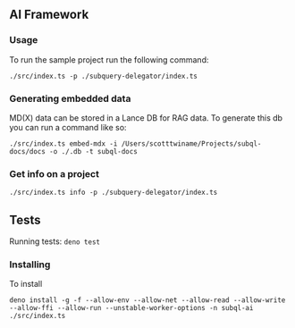 ## AI Framework

### Usage

To run the sample project run the following command:

`./src/index.ts -p ./subquery-delegator/index.ts`

### Generating embedded data

MD(X) data can be stored in a Lance DB for RAG data. To generate this db you can
run a command like so:

`./src/index.ts embed-mdx -i /Users/scotttwiname/Projects/subql-docs/docs -o ./.db -t subql-docs`

### Get info on a project

`./src/index.ts info -p ./subquery-delegator/index.ts`

## Tests

Running tests: `deno test`


### Installing

To install 

`deno install -g -f --allow-env --allow-net --allow-read --allow-write --allow-ffi --allow-run --unstable-worker-options -n subql-ai ./src/index.ts`
